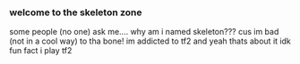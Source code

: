 ### welcome to the skeleton zone

some people (no one) ask me.... why am i named skeleton??? cus im bad (not in a cool way) to tha bone! im addicted to tf2 and yeah thats about it idk fun fact i play tf2


<!--
**jskeleton/jskeleton** is a ✨ _special_ ✨ repository because its `README.md` (this file) appears on your GitHub profile.

Here are some ideas to get you started:

- 🔭 I’m currently working on ...
- 🌱 I’m currently learning ...
- 👯 I’m looking to collaborate on ...
- 🤔 I’m looking for help with ...
- 💬 Ask me about ...
- 📫 How to reach me: ...
- 😄 Pronouns: ...
- ⚡ Fun fact: ...
-->
